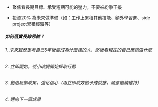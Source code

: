 - 聚焦看長期目標、承受短期可能的壓力，不要被紛爭干擾
* 投資20% 為未來做準備（如：工作上累積其他技能、額外學習進、side project累積經驗等）

##### 如何落實長線思維？

###### 1. 未來履歷思考自己5年後要成為什麼樣的人，然後看現在的自己應該做什麼

###### 2. 立即開始，從小改變開始採取行動

###### 3. 創造局部成果，強化信心（用立即成效給予成就感，願意繼續維持）

###### 4. 邁向下一個成果